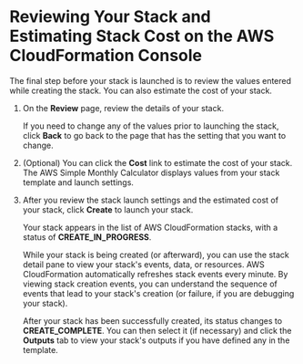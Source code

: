 # Reviewing Your Stack and Estimating Stack Cost on the AWS CloudFormation Console<a name="cfn-using-console-create-stack-review"></a>

The final step before your stack is launched is to review the values entered while creating the stack\. You can also estimate the cost of your stack\.

1. On the **Review** page, review the details of your stack\.

   If you need to change any of the values prior to launching the stack, click **Back** to go back to the page that has the setting that you want to change\.

1. \(Optional\) You can click the **Cost** link to estimate the cost of your stack\. The AWS Simple Monthly Calculator displays values from your stack template and launch settings\.

1. After you review the stack launch settings and the estimated cost of your stack, click **Create** to launch your stack\.

   Your stack appears in the list of AWS CloudFormation stacks, with a status of **CREATE\_IN\_PROGRESS**\.

   While your stack is being created \(or afterward\), you can use the stack detail pane to view your stack's events, data, or resources\. AWS CloudFormation automatically refreshes stack events every minute\. By viewing stack creation events, you can understand the sequence of events that lead to your stack's creation \(or failure, if you are debugging your stack\)\.

   After your stack has been successfully created, its status changes to **CREATE\_COMPLETE**\. You can then select it \(if necessary\) and click the **Outputs** tab to view your stack's outputs if you have defined any in the template\.